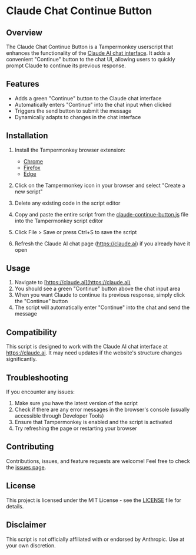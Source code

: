 # Claude Chat Continue Button

## Overview

The Claude Chat Continue Button is a Tampermonkey userscript that enhances the functionality of the [Claude AI chat interface](https://claude.ai). It adds a convenient "Continue" button to the chat UI, allowing users to quickly prompt Claude to continue its previous response.

## Features

- Adds a green "Continue" button to the Claude chat interface
- Automatically enters "Continue" into the chat input when clicked
- Triggers the send button to submit the message
- Dynamically adapts to changes in the chat interface

## Installation

1. Install the Tampermonkey browser extension:
   - [Chrome](https://chrome.google.com/webstore/detail/tampermonkey/dhdgffkkebhmkfjojejmpbldmpobfkfo)
   - [Firefox](https://addons.mozilla.org/en-US/firefox/addon/tampermonkey/)
   - [Edge](https://microsoftedge.microsoft.com/addons/detail/tampermonkey/iikmkjmpaadaobahmlepeloendndfphd)

2. Click on the Tampermonkey icon in your browser and select "Create a new script"

3. Delete any existing code in the script editor

4. Copy and paste the entire script from the [claude-continue-button.js](claude-continue-button.js) file into the Tampermonkey script editor

5. Click File > Save or press Ctrl+S to save the script

6. Refresh the Claude AI chat page (https://claude.ai) if you already have it open

## Usage

1. Navigate to [https://claude.ai](https://claude.ai)
2. You should see a green "Continue" button above the chat input area
3. When you want Claude to continue its previous response, simply click the "Continue" button
4. The script will automatically enter "Continue" into the chat and send the message

## Compatibility

This script is designed to work with the Claude AI chat interface at https://claude.ai. It may need updates if the website's structure changes significantly.

## Troubleshooting

If you encounter any issues:

1. Make sure you have the latest version of the script
2. Check if there are any error messages in the browser's console (usually accessible through Developer Tools)
3. Ensure that Tampermonkey is enabled and the script is activated
4. Try refreshing the page or restarting your browser

## Contributing

Contributions, issues, and feature requests are welcome! Feel free to check the [issues page](link-to-your-github-issues-page).

## License

This project is licensed under the MIT License - see the [LICENSE](LICENSE) file for details.

## Disclaimer

This script is not officially affiliated with or endorsed by Anthropic. Use at your own discretion.
